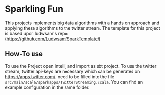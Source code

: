 # Sparkling Fun


This projects implements big data algorithms with a hands on approach and applying these algorithms to the twitter stream. 
The template for this project is based upon ludwsam's repo: (https://github.com/Ludwsam/SparkTemplate/)


## How-To use
To use the Project open intellij and import as sbt project.
To use the twitter stream, twitter api-keys are necessary
which can be generated on <https://apps.twitter.com/>.
need to be filled into the file ```src/main/scala/sparkapps/TwitterStreaming.scala```.
You can find an example configuration in the same folder.
